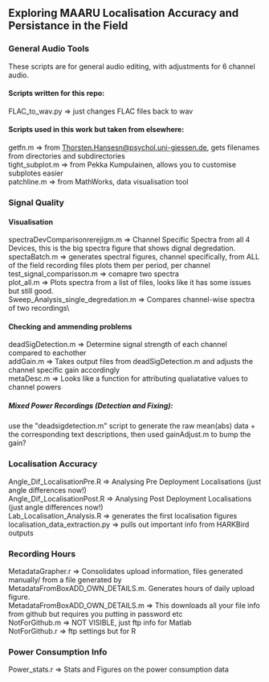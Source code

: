 ## Exploring MAARU Localisation Accuracy and Persistance in the Field

### General Audio Tools

These scripts are for general audio editing, with adjustments for 6 channel audio. 

#### Scripts written for this repo: 

FLAC_to_wav.py => just changes FLAC files back to wav



#### Scripts used in this work but taken from elsewhere:

getfn.m => from Thorsten.Hansesn@psychol.uni-giessen.de, gets filenames from directories and subdirectories\
tight_subplot.m => from Pekka Kumpulainen, allows you to customise subplotes easier \
patchline.m => from MathWorks, data visualisation tool


### Signal Quality 

#### Visualisation
spectraDevComparisonrerejigm.m => Channel Specific Spectra from all 4 Devices, this is the big spectra figure that shows dignal degredation. \
spectaBatch.m => generates spectral figures, channel specifically, from ALL of the field recording files plots them per period, per channel \
test_signal_comparisson.m => comapre two spectra \
plot_all.m => Plots spectra from a list of files, looks like it has some issues but still good. \
Sweep_Analysis_single_degredation.m => Compares channel-wise spectra of two recordings\

#### Checking and ammending problems
deadSigDetection.m => Determine signal strength of each channel compared to eachother\
addGain.m => Takes output files from deadSigDetection.m and adjusts the channel specific gain accordingly\
metaDesc.m => Looks like a function for attributing qualiatative values to channel powers

##### Mixed Power Recordings (Detection and Fixing): 
use the "deadsigdetection.m" script to generate the raw mean(abs) data + the corresponding text descriptions, 
then used gainAdjust.m to bump the gain?

### Localisation Accuracy 

Angle_Dif_LocalisationPre.R => Analysing Pre Deployment Localisations (just angle differences now!)\
Angle_Dif_LocalisationPost.R => Analysing Post Deployment Localisations (just angle differences now!)\
Lab_Localisation_Analysis.R => generates the first localisation figures \
localisation_data_extraction.py => pulls out important info from HARKBird outputs 

### Recording Hours

MetadataGrapher.r => Consolidates upload information, files generated manually/ from a file generated by MetadataFromBoxADD_OWN_DETAILS.m. Generates hours of daily upload figure. \
MetadataFromBoxADD_OWN_DETAILS.m => This downloads all your file info from github but requires you putting in password etc\
NotForGithub.m => NOT VISIBLE, just ftp info for Matlab\
NotForGithub.r => ftp settings but for R 

### Power Consumption Info
Power_stats.r => Stats and Figures on the power consumption data 
